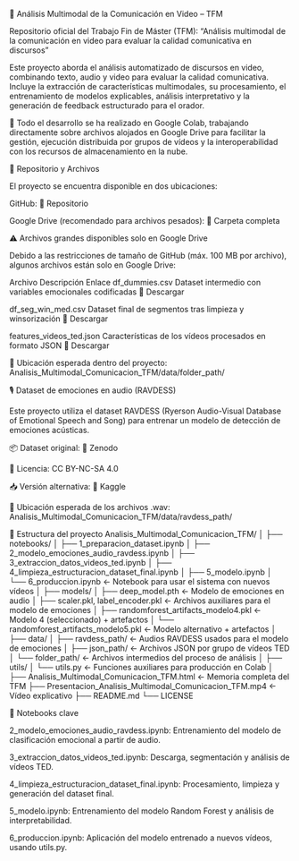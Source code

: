 🧠 Análisis Multimodal de la Comunicación en Video – TFM

Repositorio oficial del Trabajo Fin de Máster (TFM):
“Análisis multimodal de la comunicación en video para evaluar la calidad comunicativa en discursos”

Este proyecto aborda el análisis automatizado de discursos en video, combinando texto, audio y video para evaluar la calidad comunicativa. Incluye la extracción de características multimodales, su procesamiento, el entrenamiento de modelos explicables, análisis interpretativo y la generación de feedback estructurado para el orador.

📍 Todo el desarrollo se ha realizado en Google Colab, trabajando directamente sobre archivos alojados en Google Drive para facilitar la gestión, ejecución distribuida por grupos de vídeos y la interoperabilidad con los recursos de almacenamiento en la nube.

📁 Repositorio y Archivos

El proyecto se encuentra disponible en dos ubicaciones:

GitHub: 🔗 Repositorio

Google Drive (recomendado para archivos pesados): 🔗 Carpeta completa

⚠️ Archivos grandes disponibles solo en Google Drive

Debido a las restricciones de tamaño de GitHub (máx. 100 MB por archivo), algunos archivos están solo en Google Drive:

Archivo	Descripción	Enlace
df_dummies.csv	Dataset intermedio con variables emocionales codificadas	🔗 Descargar

df_seg_win_med.csv	Dataset final de segmentos tras limpieza y winsorización	🔗 Descargar

features_videos_ted.json	Características de los vídeos procesados en formato JSON	🔗 Descargar

📌 Ubicación esperada dentro del proyecto:
Analisis_Multimodal_Comunicacion_TFM/data/folder_path/

🎙 Dataset de emociones en audio (RAVDESS)

Este proyecto utiliza el dataset RAVDESS (Ryerson Audio-Visual Database of Emotional Speech and Song) para entrenar un modelo de detección de emociones acústicas.

📦 Dataset original: 🔗 Zenodo

📄 Licencia: CC BY-NC-SA 4.0

📥 Versión alternativa: 🔗 Kaggle

📂 Ubicación esperada de los archivos .wav:
Analisis_Multimodal_Comunicacion_TFM/data/ravdess_path/

🧱 Estructura del proyecto
Analisis_Multimodal_Comunicacion_TFM/
│
├── notebooks/
│   ├── 1_preparacion_dataset.ipynb
│   ├── 2_modelo_emociones_audio_ravdess.ipynb
│   ├── 3_extraccion_datos_videos_ted.ipynb
│   ├── 4_limpieza_estructuracion_dataset_final.ipynb
│   ├── 5_modelo.ipynb
│   └── 6_produccion.ipynb ← Notebook para usar el sistema con nuevos vídeos
│
├── models/
│   ├── deep_model.pth               ← Modelo de emociones en audio
│   ├── scaler.pkl, label_encoder.pkl ← Archivos auxiliares para el modelo de emociones
│   ├── randomforest_artifacts_modelo4.pkl ← Modelo 4 (seleccionado) + artefactos
│   └── randomforest_artifacts_modelo5.pkl ← Modelo alternativo + artefactos
│
├── data/
│   ├── ravdess_path/     ← Audios RAVDESS usados para el modelo de emociones
│   ├── json_path/        ← Archivos JSON por grupo de vídeos TED
│   └── folder_path/      ← Archivos intermedios del proceso de análisis
│
├── utils/
│   └── utils.py          ← Funciones auxiliares para producción en Colab
│
├── Analisis_Multimodal_Comunicacion_TFM.html     ← Memoria completa del TFM
├── Presentacion_Analisis_Multimodal_Comunicacion_TFM.mp4 ← Vídeo explicativo
├── README.md
└── LICENSE

📌 Notebooks clave

2_modelo_emociones_audio_ravdess.ipynb: Entrenamiento del modelo de clasificación emocional a partir de audio.

3_extraccion_datos_videos_ted.ipynb: Descarga, segmentación y análisis de vídeos TED.

4_limpieza_estructuracion_dataset_final.ipynb: Procesamiento, limpieza y generación del dataset final.

5_modelo.ipynb: Entrenamiento del modelo Random Forest y análisis de interpretabilidad.

6_produccion.ipynb: Aplicación del modelo entrenado a nuevos vídeos, usando utils.py.
